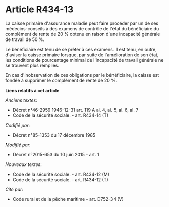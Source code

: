 # Article R434-13

La caisse primaire d'assurance maladie peut faire procéder par un de ses médecins-conseils à des examens de contrôle de
l'état du bénéficiaire du complément de rente de 20 % obtenu en raison d'une incapacité générale de travail de 50 %. 

Le bénéficiaire est tenu de se prêter à ces examens. Il est tenu, en outre, d'aviser la caisse primaire lorsque, par suite de
l'amélioration de son état, les conditions de pourcentage minimal de l'incapacité de travail générale ne se trouvent plus
remplies. 

En cas d'inobservation de ces obligations par le bénéficiaire, la caisse est fondée à supprimer le complément de rente de 20
%.

**Liens relatifs à cet article**

_Anciens textes_:

  - Décret n°46-2959 1946-12-31 art. 119 A al. 4, al. 5, al. 6, al. 7
  - Code de la sécurité sociale. - art. R434-14 (T)

_Codifié par_:

  - Décret n°85-1353 du 17 décembre 1985

_Modifié par_:

  - Décret n°2015-653 du 10 juin 2015 - art. 1

_Nouveaux textes_:

  - Code de la sécurité sociale. - art. R434-12 (M)
  - Code de la sécurité sociale. - art. R434-12 (T)

_Cité par_:

  - Code rural et de la pêche maritime - art. D752-34 (V)
